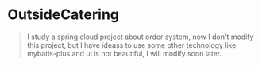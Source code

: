 # OutsideCatering
>I study a spring cloud project about order system, now I don't modify this project, but I have ideass to use some other technology like mybatis-plus and ui is not beautiful, I will modify soon later.
